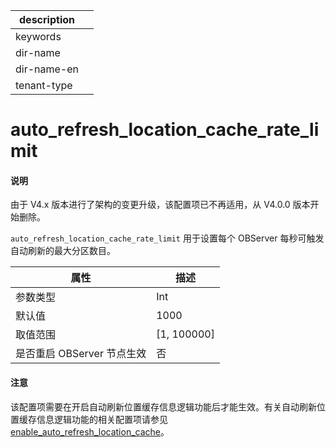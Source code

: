 |description||
|---|---|
|keywords||
|dir-name||
|dir-name-en||
|tenant-type||

# auto_refresh_location_cache_rate_limit

<main id="notice" type='explain'>
<h4>说明</h4>
<p>由于 V4.x 版本进行了架构的变更升级，该配置项已不再适用，从 V4.0.0 版本开始删除。</p>
</main>

`auto_refresh_location_cache_rate_limit` 用于设置每个 OBServer 每秒可触发自动刷新的最大分区数目。

|      **属性**      |    **描述**     |
|------------------|---------------|
| 参数类型             | Int            |
| 默认值              | 1000          |
| 取值范围             | \[1, 100000\] |
| 是否重启 OBServer 节点生效 | 否             |

<main id="notice" type='notice'>
  <h4>注意</h4>
  <p>  该配置项需要在开启自动刷新位置缓存信息逻辑功能后才能生效。有关自动刷新位置缓存信息逻辑功能的相关配置项请参见 <a href="../300.cluster-level-configuration-items/6600.enable_auto_refresh_location_cache.md">enable_auto_refresh_location_cache</a>。   </p>
</main>
